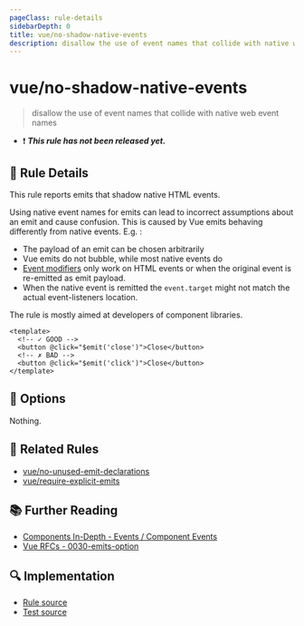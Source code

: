 ```yaml
---
pageClass: rule-details
sidebarDepth: 0
title: vue/no-shadow-native-events
description: disallow the use of event names that collide with native web event names
---
```


# vue/no-shadow-native-events

> disallow the use of event names that collide with native web event names

- :exclamation: <badge text="This rule has not been released yet." vertical="middle" type="error"> _**This rule has not been released yet.**_ </badge>

## :book: Rule Details

This rule reports emits that shadow native HTML events.

Using native event names for emits can lead to incorrect assumptions about an emit and cause confusion. This is caused by Vue emits behaving differently from native events. E.g. :

- The payload of an emit can be chosen arbitrarily
- Vue emits do not bubble, while most native events do
- [Event modifiers](https://vuejs.org/guide/essentials/event-handling.html#event-modifiers) only work on HTML events or when the original event is re-emitted as emit payload.
- When the native event is remitted the `event.target` might not match the actual event-listeners location.

The rule is mostly aimed at developers of component libraries.

<eslint-code-block :rules="{'vue/no-shadow-native-events': ['error']}">

```vue
<template>
  <!-- ✓ GOOD -->
  <button @click="$emit('close')">Close</button>
  <!-- ✗ BAD -->
  <button @click="$emit('click')">Close</button>
</template>
```

</eslint-code-block>

## :wrench: Options

Nothing.

## :couple: Related Rules

- [vue/no-unused-emit-declarations](./no-unused-emit-declarations.md)
- [vue/require-explicit-emits](./require-explicit-emits.md)

## :books: Further Reading

- [Components In-Depth - Events  / Component Events](https://vuejs.org/guide/components/events.html#event-arguments)
- [Vue RFCs - 0030-emits-option](https://github.com/vuejs/rfcs/blob/master/active-rfcs/0030-emits-option.md)

## :mag: Implementation

- [Rule source](https://github.com/vuejs/eslint-plugin-vue/blob/master/lib/rules/no-shadow-native-events.js)
- [Test source](https://github.com/vuejs/eslint-plugin-vue/blob/master/tests/lib/rules/no-shadow-native-events.js)
